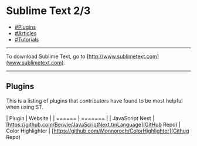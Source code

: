 Sublime Text 2/3
================

* [#Plugins](Plugins)
* [#Articles](Articles)
* [#Tutorials](Tutorials)

---

To download Sublime Text, go to
[http://www.sublimetext.com](www.sublimetext.com).

---

Plugins
-------

This is a listing of plugins that contributors have found to be most helpful
when using ST.  

| Plugin | Website |
| ====== | ======= |
| JavaScript Next | [https://github.com/Benvie/JavaScriptNext.tmLanguage](GitHub
Repo)
| Color Highlighter | [https://github.com/Monnoroch/ColorHighlighter](Githug
Repo)
